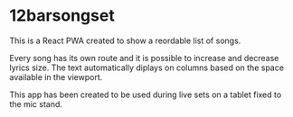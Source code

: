 # 12barsongset

This is a React PWA created to show a reordable list of songs.

Every song has its own route and it is possible to increase and decrease lyrics size. The text automatically diplays on columns based on the space available in the viewport.

This app has been created to be used during live sets on a tablet fixed to the mic stand.